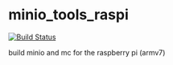 # minio_tools_raspi
[![Build Status](https://travis-ci.com/daviehh/minio_tools_raspi.svg?branch=master)](https://travis-ci.com/daviehh/minio_tools_raspi)

build minio and mc for the raspberry pi (armv7)
